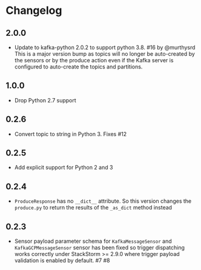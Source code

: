 # Changelog

## 2.0.0

* Update to kafka-python 2.0.2 to support python 3.8. #16 by @murthysrd
  This is a major version bump as topics will no longer be auto-created
  by the sensors or by the produce action even if the Kafka server is
  configured to auto-create the topics and partitions.

## 1.0.0

* Drop Python 2.7 support

## 0.2.6

- Convert topic to string in Python 3. Fixes #12

## 0.2.5

- Add explicit support for Python 2 and 3

## 0.2.4

- `ProduceResponse` has no `__dict__` attribute. So this version changes the `produce.py` to return the results of the `_as_dict` method instead

## 0.2.3

- Sensor payload parameter schema for ``KafkaMessageSensor`` and ``KafkaGCPMessageSensor`` sensor
  has been fixed so trigger dispatching works correctly under StackStorm >= 2.9.0 where trigger
  payload validation is enabled by default. #7 #8
